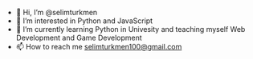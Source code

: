 - 👋 Hi, I’m @selimturkmen
- 👀 I’m interested in Python and JavaScript
- 🌱 I’m currently learning Python in Univesity and teaching myself Web Development and Game Development
- 📫 How to reach me selimturkmen100@gmail.com

<!---
selimturkmen/selimturkmen is a ✨ special ✨ repository because its `README.md` (this file) appears on your GitHub profile.
You can click the Preview link to take a look at your changes.
--->
